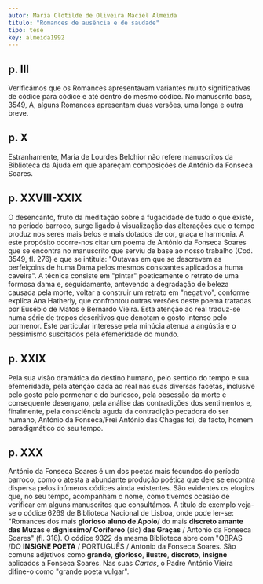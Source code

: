 ```yaml
---
autor: Maria Clotilde de Oliveira Maciel Almeida
titulo: "Romances de ausência e de saudade" 
tipo: tese
key: almeida1992
---
```


## p. III

Verificámos que os Romances apresentavam variantes muito significativas de códice para códice e até dentro do mesmo códice. No manuscrito base, 3549, A, alguns Romances apresentam duas versões, uma longa e outra breve. 

## p. X

Estranhamente, Maria de Lourdes Belchior não refere manuscritos da Biblioteca da Ajuda em que apareçam composições de António da Fonseca Soares.

## p. XXVIII-XXIX

O desencanto, fruto da meditação sobre a fugacidade de tudo o que existe, no período barroco, surge ligado à visualização das alterações que o tempo produz nos seres mais belos e mais dotados de cor, graça e harmonia. A este propósito ocorre-nos citar um poema de António da Fonseca Soares que se encontra no manuscrito que serviu de base ao nosso trabalho (Cod. 3549, fl. 276) e que se intitula: "Outavas em que se descrevem as perfeiçoins de huma Dama pelos mesmos consoantes aplicados a huma caveira". A técnica consiste em "pintar" poeticamente o retrato de uma formosa dama e, seguidamente, antevendo a degradação de beleza causada pela morte, voltar a construir um retrato em "negativo", conforme explica Ana Hatherly, que confrontou outras versões deste poema tratadas por Eusébio de Matos e Bernardo Vieira.
Esta atenção ao real traduz-se numa série de tropos descritivos que denotam o gosto intenso pelo pormenor. Este particular interesse pela minúcia atenua a angústia e o pessimismo suscitados pela efemeridade do mundo. 

## p. XXIX

Pela sua visão dramática do destino humano, pelo sentido do tempo e sua efemeridade, pela atenção dada ao real nas suas diversas facetas, inclusive pelo gosto pelo pormenor e do burlesco, pela obsessão da morte e consequente desengano, pela análise das contradições dos sentimentos e, finalmente, pela consciência aguda da contradição pecadora do ser humano, António da Fonseca/Frei António das Chagas foi, de facto, homem paradigmático do seu tempo.

## p. XXX

António da Fonseca Soares é um dos poetas mais fecundos do período barroco, como o atesta a abundante produção poética que dele se encontra dispersa pelos inúmeros códices ainda existentes. São evidentes os elogios que, no seu tempo, acompanham o nome, como tivemos ocasião de verificar em alguns manuscritos que consultámos. A título de exemplo veja-se o códice 6269 de Biblioteca Nacional de Lisboa, onde pode ler-se: "Romances dos mais **glorioso aluno de Apolo**/ do mais **discreto amante das Muzas** e **dignissimo/ Corifereo** (sic) **das Graças** / Antonio da Fonseca Soares" (fl. 318).
O códice 9322 da mesma Biblioteca abre com "OBRAS /DO **INSIGNE POETA** / PORTUGUÊS / Antonio da Fonseca Soares. São comuns adjetivos como **grande**, **glorioso**, **ilustre**, **discreto**, **insigne** aplicados a Fonseca Soares. Nas suas *Cartas*, o Padre António Vieira difine-o como "grande poeta vulgar".

